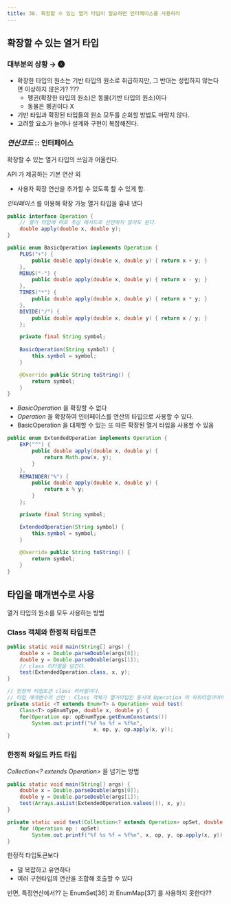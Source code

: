 ```yaml
---
title: 38. 확장할 수 있는 열거 타입이 필요하면 인터페이스를 사용하라  
---
```


## 확장할 수 있는 열거 타입
### 대부분의 상황 → 🅧
- 확장한 타입의 원소는 기반 타입의 원소로 취급하지만, 그 반대는 성립하지 않는다면 이상하지 않은가? ???
    - 펭귄(확장한 타입의 원소)은 동물(기반 타입의 원소)이다
    - 동물은 펭귄이다 X
- 기반 타입과 확장된 타입들의 원소 모두를 순회할 방법도 마땅치 않다.
- 고려할 요소가 늘어나 설계와 구현이 복잡해진다.

### *연산코드* :: 인터페이스
확장할 수 있는 열거 타입의 쓰임과 어울린다.   
 
API 가 제공하는 기본 연산 외
- 사용자 확장 연산을 추가할 수 있도록 할 수 있게 함.

*인터페이스* 를 이용해 확장 가능 열거 타입을 흉내 냈다
```java
public interface Operation {
    // 열거 타입에 따로 추상 메서드로 선언하지 않아도 된다.
    double apply(double x, double y);
}

public enum BasicOperation implements Operation {
    PLUS("+") {
        public double apply(double x, double y) { return x + y; }
    },
    MINUS("-") {
        public double apply(double x, double y) { return x - y; }
    },
    TIMES("*") {
        public double apply(double x, double y) { return x * y; }
    },
    DIVIDE("/") {
        public double apply(double x, double y) { return x / y; }
    };

    private final String symbol;
    
    BasicOperation(String symbol) {
        this.symbol = symbol;
    }

    @Override public String toString() {
        return symbol;
    }
}
``` 
- *BasicOperation* 을 확장할 수 없다
- *Operation* 을 확장하여 인터페이스를 연산의 타입으로 사용할 수 있다.
- BasicOperation 을 대체할 수 있는 또 따른 확장된 열거 타입을 사용할 수 있음
```java
public enum ExtendedOperation implements Operation {
    EXP("^") {
        public double apply(double x, double y) {
            return Math.pow(x, y);
        }
    },
    REMAINDER("%") {
        public double apply(double x, double y) {
            return x % y;
        }
    };

    private final String symbol;

    ExtendedOperation(String symbol) {
        this.symbol = symbol;
    }
    
    @Override public String toString() {
        return symbol;
    }
}
```

## 타입을 매개변수로 사용
열거 타입의 원소를 모두 사용하는 방법
 
### Class 객체와 한정적 타입토큰
```java
public static void main(String[] args) {
    double x = Double.parseDouble(args[0]);
    double y = Double.parseDouble(args[1]);
    // class 리터럴을 넘긴다.
    test(ExtendedOperation.class, x, y);
}

// 한정적 타입토큰 class 리터럴이다.
// 타입 매개변수의 선언 : Class 객체가 열거타입인 동시에 Operation 의 하위타입이어야 한다.
private static <T extends Enum<T> & Operation> void test(
    Class<T> opEnumType, double x, double y) {
    for(Operation op: opEnumType.getEnumConstants())
        System.out.printf("%f %s %f = %f%n", 
                            x, op, y, op.apply(x, y));   
}
```

### 한정적 와일드 카드 타입
*Collection<? extends Operation>* 을 넘기는 방법
```java
public static void main(String[] args) {
    double x = Double.parseDouble(args[0]);
    double y = Double.parseDouble(args[1]);
    test(Arrays.asList(ExtendedOperation.values()), x, y);
}

private static void test(Collection<? extends Operation> opSet, double x, double y) {
    for (Operation op : opSet) 
        System.out.printf("%f %s %f = %f%n", x, op, y, op.apply(x, y));  
}
```
한정적 타입토큰보다 
- 덜 복잡하고 유연하다
- 여러 구현타입의 연산을 조합해 호출할 수 있다

반면, 특정연산에서?? 는 EnumSet[36] 과 EnumMap[37] 를 사용하지 못한다??

